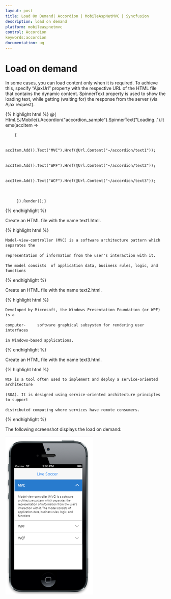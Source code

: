 ```yaml
---
layout: post
title: Load On Demand| Accordion | MobileAspNetMVC | Syncfusion
description: load on demand
platform: mobileaspnetmvc
control: Accordion
keywords:accordion
documentation: ug
---
```


# Load on demand

In some cases, you can load content only when it is required. To achieve this, specify “AjaxUrl” property with the respective URL of the HTML file that contains the dynamic content. SpinnerText property is used to show the loading text, while getting (waiting for) the response from the server (via Ajax request).




{% highlight html %}
@{ Html.EJMobile().Accordion("accordion_sample").SpinnerText("Loading..").Items(accItem =>

        {

         accItem.Add().Text("MVC").Href(@Url.Content("~/accordion/text1"));

         accItem.Add().Text("WPF").Href(@Url.Content("~/accordion/text2"));

         accItem.Add().Text("WCF").Href(@Url.Content("~/accordion/text3"));



         }).Render();}
{% endhighlight %}


Create an HTML file with the name text1.html.


{% highlight html %}


<body>

    Model-view-controller (MVC) is a software architecture pattern which separates the

    representation of information from the user's interaction with it.

    The model consists  of application data, business rules, logic, and functions

</body>

{% endhighlight %}


Create an HTML file with the name text2.html.


{% highlight html %}




<body>

    Developed by Microsoft, the Windows Presentation Foundation (or WPF) is a 

    computer-     software graphical subsystem for rendering user interfaces 

    in Windows-based applications.

</body>
{% endhighlight %}


Create an HTML file with the name text3.html.


{% highlight html %}




<body>

    WCF is a tool often used to implement and deploy a service-oriented architecture

    (SOA). It is designed using service-oriented architecture principles to support

    distributed computing where services have remote consumers.

</body>
{% endhighlight %}


The following screenshot displays the load on demand:



![](Load-on-demand_images/Load-on-demand_img1.png)



